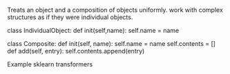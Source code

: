 Treats an object and a composition of objects uniformly. work with complex structures as if they were individual objects.

class IndividualObject:
	def init(self,name):
		self.name = name

class Composite:
	def init(self, name):
		self.name = name
		self.contents = []
	def add(self, entry):
		self.contents.append(entry)

Example sklearn transformers